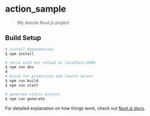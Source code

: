 # action_sample

> My doozie Nuxt.js project

## Build Setup

``` bash
# install dependencies
$ npm install

# serve with hot reload at localhost:3000
$ npm run dev
d
# build for production and launch server
$ npm run build
$ npm run start

# generate static project
$ npm run generate
```

For detailed explanation on how things work, check out [Nuxt.js docs](https://nuxtjs.org).
